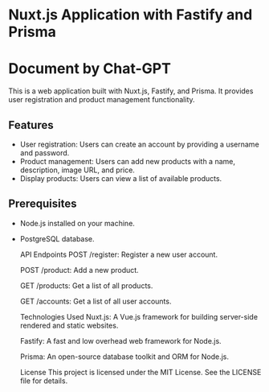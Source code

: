 # Nuxt.js Application with Fastify and Prisma

# Document by Chat-GPT

This is a web application built with Nuxt.js, Fastify, and Prisma. It provides user registration and product management functionality.

## Features

- User registration: Users can create an account by providing a username and password.
- Product management: Users can add new products with a name, description, image URL, and price.
- Display products: Users can view a list of available products.

## Prerequisites

- Node.js installed on your machine.
- PostgreSQL database.


  API Endpoints
  POST /register: Register a new user account.

  POST /product: Add a new product.

  GET /products: Get a list of all products.

  GET /accounts: Get a list of all user accounts.

  Technologies Used
  Nuxt.js: A Vue.js framework for building server-side rendered and static websites.

  Fastify: A fast and low overhead web framework for Node.js.

  Prisma: An open-source database toolkit and ORM for Node.js.

  License
  This project is licensed under the MIT License. See the LICENSE file for details.
